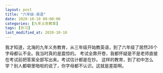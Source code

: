 ```yaml
---
layout: post
title: "六年级-英语"
date: 2020-10-10 00:00:00
categories: [九年义务教育]
tags: [补习]
last_modified_at: 2020-10-10
---  
```


 我才知道，北海的九年义务教育，从三年级开始教英语，到了六年级了居然26个字母都认不全。我当时真的是震惊的。
 考试全靠开卷，我都怀疑是不是老师直接在考试前把答案全部写出来。考试估计都是在抄。
 这样的教育，到了初中怎么学？别人都噼里啪啦的说了，你字母都不认识。这就是差距啊。